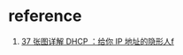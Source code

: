 # reference
1. [37 张图详解 DHCP ：给你 IP 地址的隐形人f](https://mp.weixin.qq.com/s?__biz=MzI5ODQ2MzI3NQ==&mid=2247500449&idx=1&sn=b3ea0551db58489e32fe140a6cd8e42f)